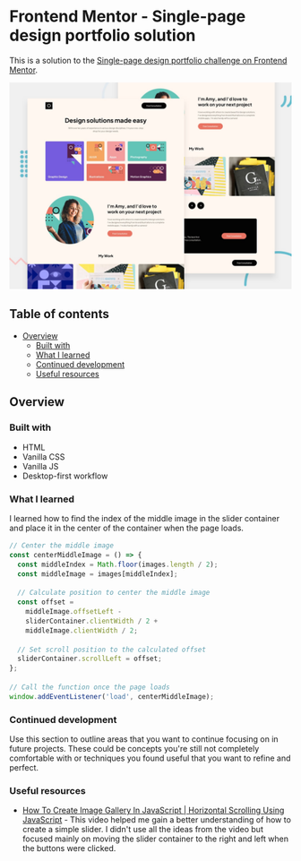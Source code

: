 # Frontend Mentor - Single-page design portfolio solution

This is a solution to the [Single-page design portfolio challenge on Frontend Mentor](https://www.frontendmentor.io/challenges/singlepage-design-portfolio-2MMhyhfKVo).

![Design preview for the Single-page design portfolio coding challenge](./preview.jpg)

## Table of contents

- [Overview](#overview)
  - [Built with](#built-with)
  - [What I learned](#what-i-learned)
  - [Continued development](#continued-development)
  - [Useful resources](#useful-resources)

## Overview

### Built with

- HTML
- Vanilla CSS
- Vanilla JS
- Desktop-first workflow

### What I learned

I learned how to find the index of the middle image in the slider container and place it in the center of the container when the page loads.

```js
// Center the middle image
const centerMiddleImage = () => {
  const middleIndex = Math.floor(images.length / 2);
  const middleImage = images[middleIndex];

  // Calculate position to center the middle image
  const offset =
    middleImage.offsetLeft -
    sliderContainer.clientWidth / 2 +
    middleImage.clientWidth / 2;

  // Set scroll position to the calculated offset
  sliderContainer.scrollLeft = offset;
};

// Call the function once the page loads
window.addEventListener('load', centerMiddleImage);
```

### Continued development

Use this section to outline areas that you want to continue focusing on in future projects. These could be concepts you're still not completely comfortable with or techniques you found useful that you want to refine and perfect.

### Useful resources

- [How To Create Image Gallery In JavaScript | Horizontal Scrolling Using JavaScript](https://www.youtube.com/watch?v=gzXyRa7jwk4) - This video helped me gain a better understanding of how to create a simple slider. I didn't use all the ideas from the video but focused mainly on moving the slider container to the right and left when the buttons were clicked.
